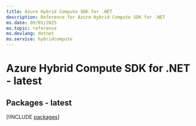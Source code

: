 ```yaml
---
title: Azure Hybrid Compute SDK for .NET
description: Reference for Azure Hybrid Compute SDK for .NET
ms.date: 09/01/2025
ms.topic: reference
ms.devlang: dotnet
ms.service: hybridcompute
---
```

# Azure Hybrid Compute SDK for .NET - latest
## Packages - latest
[!INCLUDE [packages](hybrid-compute-index.md)]